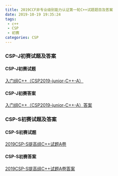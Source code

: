 ```yaml
---
title: 2019CCF非专业级别能力认证第一轮C++试题题目及答案
date: 2019-10-19 19:35:24
tags:
 - c++
 - CSP
 - 初赛
categories: CSP
---
```


### CSP-J初赛试题及答案

#### CSP-J初赛试题


[入门组C++（CSP2019-junior-C++-A）](\CSP\入门组C++（CSP2019-junior-C++-A）.pdf)


#### CSP-J初赛答案
[入门组C++（CSP2019-junior-C++-A）答案](\CSP\入门组C++（CSP2019-junior-C++-A）答案.pdf)

### CSP-S初赛试题及答案
#### CSP-S初赛试题

[2019CSP-S提高组C++试题A卷](\CSP\2019CSP-S提高组C++试题A卷.pdf)


#### CSP-S初赛答案

[2019CSP-S提高组C++试题A卷答案](\CSP\2019CSP-S提高组C++试题A卷答案.jpg)